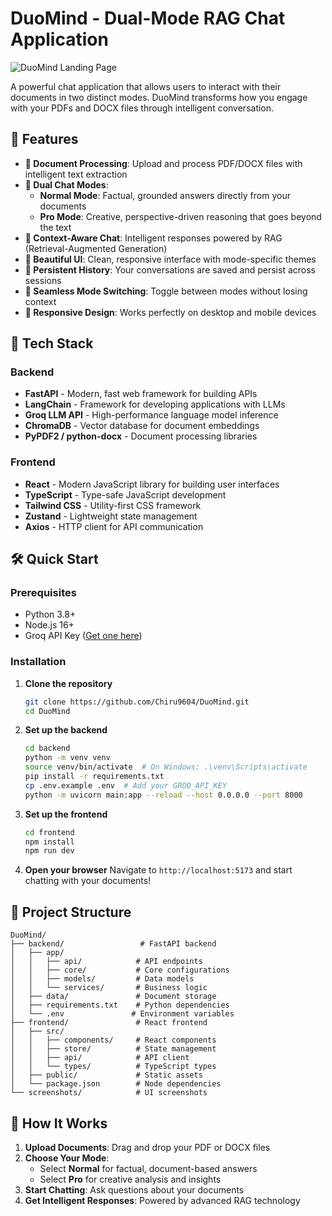 # DuoMind - Dual-Mode RAG Chat Application

![DuoMind Landing Page](screenshots/landing-page.svg)

A powerful chat application that allows users to interact with their documents in two distinct modes. DuoMind transforms how you engage with your PDFs and DOCX files through intelligent conversation.

## 🌟 Features

- **📄 Document Processing**: Upload and process PDF/DOCX files with intelligent text extraction
- **🧠 Dual Chat Modes**: 
  - **Normal Mode**: Factual, grounded answers directly from your documents
  - **Pro Mode**: Creative, perspective-driven reasoning that goes beyond the text
- **💬 Context-Aware Chat**: Intelligent responses powered by RAG (Retrieval-Augmented Generation)
- **🎨 Beautiful UI**: Clean, responsive interface with mode-specific themes
- **💾 Persistent History**: Your conversations are saved and persist across sessions
- **🔄 Seamless Mode Switching**: Toggle between modes without losing context
- **📱 Responsive Design**: Works perfectly on desktop and mobile devices

## 🚀 Tech Stack

### Backend
- **FastAPI** - Modern, fast web framework for building APIs
- **LangChain** - Framework for developing applications with LLMs
- **Groq LLM API** - High-performance language model inference
- **ChromaDB** - Vector database for document embeddings
- **PyPDF2 / python-docx** - Document processing libraries

### Frontend
- **React** - Modern JavaScript library for building user interfaces
- **TypeScript** - Type-safe JavaScript development
- **Tailwind CSS** - Utility-first CSS framework
- **Zustand** - Lightweight state management
- **Axios** - HTTP client for API communication

## 🛠️ Quick Start

### Prerequisites
- Python 3.8+
- Node.js 16+
- Groq API Key ([Get one here](https://console.groq.com/))

### Installation

1. **Clone the repository**
   ```bash
   git clone https://github.com/Chiru9604/DuoMind.git
   cd DuoMind
   ```

2. **Set up the backend**
   ```bash
   cd backend
   python -m venv venv
   source venv/bin/activate  # On Windows: .\venv\Scripts\activate
   pip install -r requirements.txt
   cp .env.example .env  # Add your GROQ_API_KEY
   python -m uvicorn main:app --reload --host 0.0.0.0 --port 8000
   ```

3. **Set up the frontend**
   ```bash
   cd frontend
   npm install
   npm run dev
   ```

4. **Open your browser**
   Navigate to `http://localhost:5173` and start chatting with your documents!

## 📁 Project Structure

```
DuoMind/
├── backend/                 # FastAPI backend
│   ├── app/
│   │   ├── api/            # API endpoints
│   │   ├── core/           # Core configurations
│   │   ├── models/         # Data models
│   │   └── services/       # Business logic
│   ├── data/               # Document storage
│   ├── requirements.txt    # Python dependencies
│   └── .env               # Environment variables
├── frontend/               # React frontend
│   ├── src/
│   │   ├── components/     # React components
│   │   ├── store/          # State management
│   │   ├── api/            # API client
│   │   └── types/          # TypeScript types
│   ├── public/             # Static assets
│   └── package.json        # Node dependencies
└── screenshots/            # UI screenshots
```

## 🎯 How It Works

1. **Upload Documents**: Drag and drop your PDF or DOCX files
2. **Choose Your Mode**: 
   - Select **Normal** for factual, document-based answers
   - Select **Pro** for creative analysis and insights
3. **Start Chatting**: Ask questions about your documents
4. **Get Intelligent Responses**: Powered by advanced RAG technology
